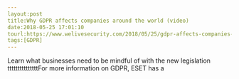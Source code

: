 ```yaml
---
layout:post
title:Why GDPR affects companies around the world (video)
date:2018-05-25 17:01:10
tourl:https://www.welivesecurity.com/2018/05/25/gdpr-affects-companies-around-world-video/
tags:[GDPR]
---
```

Learn what businesses need to be mindful of with the new legislation tttttttttttttttFor more information on GDPR, ESET has a 